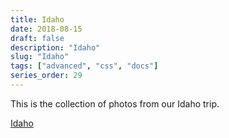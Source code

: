 ```yaml
---
title: Idaho
date: 2018-08-15
draft: false
description: "Idaho"
slug: "Idaho"
tags: ["advanced", "css", "docs"]
series_order: 29
---
```


This is the collection of photos from our Idaho trip.

[Idaho](https://photos.app.goo.gl/4Du8r6MeKokSD78g8)
